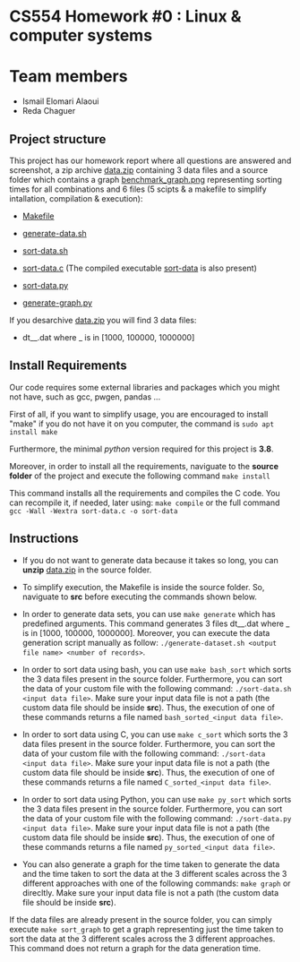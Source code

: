 # CS554 Homework \#0 : Linux & computer systems

# Team members

- Ismail Elomari Alaoui
- Reda Chaguer

## Project structure

This project has our homework report where all questions are answered and screenshot, a zip archive [data.zip](src/data.zip) containing 3 data files and a source folder which contains a graph [benchmark_graph.png](src/benchmark_graph.png) representing sorting times for all combinations and 6 files (5 scipts & a makefile to simplify intallation, compilation & execution):

- [Makefile](src/Makefile)

- [generate-data.sh](src/generate-data.sh)

- [sort-data.sh](src/sort-data.sh)

- [sort-data.c](src/sort-data.c) (The compiled executable [sort-data](src/sort-data) is also present)

- [sort-data.py](src/sort-data.py)

- [generate-graph.py](src/generate-graph.py)

If you desarchive [data.zip](data.zip) you will find 3 data files:

- dt\__.dat where _ is in [1000, 100000, 1000000]

## Install Requirements

Our code requires some external libraries and packages which you might not have, such as gcc, pwgen, pandas ...

First of all, if you want to simplify usage, you are encouraged to install "make" if you do not have it on you computer, the command is `sudo apt install make`

Furthermore, the minimal _python_ version required for this project is **3.8**.

Moreover, in order to install all the requirements, naviguate to the **source folder** of the project and execute the following command `make install`

This command installs all the requirements and compiles the C code. You can recompile it, if needed, later using: `make compile` or the full command `gcc -Wall -Wextra sort-data.c -o sort-data`

## Instructions

- If you do not want to generate data because it takes so long, you can **unzip** [data.zip](data.zip) in the source folder.

- To simplify execution, the Makefile is inside the source folder. So, naviguate to **src** before executing the commands shown below.

- In order to generate data sets, you can use `make generate` which has predefined arguments. This command generates 3 files dt\__.dat where _ is in [1000, 100000, 1000000]. Moreover, you can execute the data generation script manually as follow: `./generate-dataset.sh <output file name> <number of records>`.

- In order to sort data using bash, you can use `make bash_sort` which sorts the 3 data files present in the source folder. Furthermore, you can sort the data of your custom file with the following command: `./sort-data.sh <input data file>`. Make sure your input data file is not a path (the custom data file should be inside **src**). Thus, the execution of one of these commands returns a file named `bash_sorted_<input data file>`.

- In order to sort data using C, you can use `make c_sort` which sorts the 3 data files present in the source folder. Furthermore, you can sort the data of your custom file with the following command: `./sort-data <input data file>`. Make sure your input data file is not a path (the custom data file should be inside **src**). Thus, the execution of one of these commands returns a file named `C_sorted_<input data file>`.

- In order to sort data using Python, you can use `make py_sort` which sorts the 3 data files present in the source folder. Furthermore, you can sort the data of your custom file with the following command: `./sort-data.py <input data file>`. Make sure your input data file is not a path (the custom data file should be inside **src**). Thus, the execution of one of these commands returns a file named `py_sorted_<input data file>`.

- You can also generate a graph for the time taken to generate the data and the time taken to sort the data at the 3 different scales across the 3 different approaches with one of the following commands: `make graph` or direcltly. Make sure your input data file is not a path (the custom data file should be inside **src**).

If the data files are already present in the source folder, you can simply execute `make sort_graph` to get a graph representing just the time taken to sort the data at the 3 different scales across the 3 different approaches. This command does not return a graph for the data generation time.
